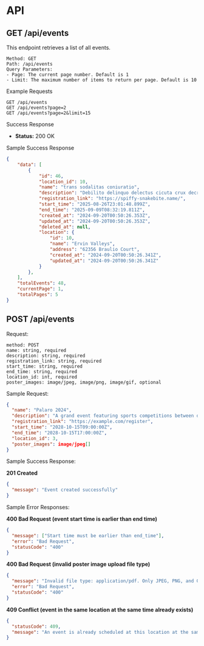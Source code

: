 # API

## GET /api/events
This endpoint retrieves a list of all events.

```
Method: GET
Path: /api/events
Query Parameters:
- Page: The current page number. Default is 1
- Limit: The maximum number of items to return per page. Default is 10
```

Example Requests
```
GET /api/events
GET /api/events?page=2
GET /api/events?page=2&limit=15
```

Success Response

- **Status:** 200 OK

Sample Success Response

```json
{
    "data": [
        {
            "id": 46,
            "location_id": 10,
            "name": "trans sodalitas coniuratio",
            "description": "Debilito delinquo delectus cicuta crux decretum sub cubo. Claro tepidus tego animus caritas maxime asporto adulatio. Suscipio stips cuppedia.",
            "registration_link": "https://spiffy-snakebite.name/",
            "start_time": "2025-08-26T23:01:48.899Z",
            "end_time": "2025-09-09T08:32:19.811Z",
            "created_at": "2024-09-20T00:50:26.353Z",
            "updated_at": "2024-09-20T00:50:26.353Z",
            "deleted_at": null,
            "location": {
                "id": 10,
                "name": "Ervin Valleys",
                "address": "62356 Braulio Court",
                "created_at": "2024-09-20T00:50:26.341Z",
                "updated_at": "2024-09-20T00:50:26.341Z"
            }
        },
    ],
    "totalEvents": 48,
    "currentPage": 1,
    "totalPages": 5
}
```

## POST /api/events

Request:

```
method: POST
name: string, required
description: string, required
registration_link: string, required
start_time: string, required
end_time: string, required
location_id: int, required
poster_images: image/jpeg, image/png, image/gif, optional
```

Sample Request:

```json
{
  "name": "Palaro 2024",
  "description": "A grand event featuring sports competitions between different schools.",
  "registration_link": "https://example.com/register",
  "start_time": "2028-10-15T09:00:00Z",
  "end_time": "2028-10-15T17:00:00Z",
  "location_id": 3,
  "poster_images": image/jpeg[]
}
```

Sample Success Response:

**201 Created**

```json
{
  "message": "Event created successfully"
}
```

Sample Error Responses:

**400 Bad Request (event start time is earlier than end time)**

```json
{
  "message": ["Start time must be earlier than end_time"],
  "error": "Bad Request",
  "statusCode": "400"
}
```

**400 Bad Request (invalid poster image upload file type)**

```json
{
  "message": "Invalid file type: application/pdf. Only JPEG, PNG, and GIF are allowed.",
  "error": "Bad Request",
  "statusCode": "400"
}
```

**409 Conflict (event in the same location at the same time already exists)**

```json
{
  "statusCode": 409,
  "message": "An event is already scheduled at this location at the same time"
}
```
